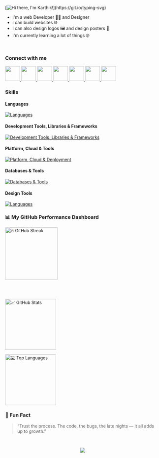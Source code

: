 [![Hi there, I'm Karthik!](https://readme-typing-svg.demolab.com?font=Inter+Tight&weight=600&size=30&duration=2500&pause=1000&color=0078D7&vCenter=true&width=435&lines=Hi+there%2C+I'm+Karthik!)](https://git.io/typing-svg)

- I'm a web Developer 👨‍💻 and Designer
- I can build websites 🌐
- I can also design logos 🖼️ and design posters 📜 
- I'm currently learning a lot of things 🤓

<br/>

### Connect with me

<a href="https://linkedin.com/in/karthik-6603p" target="_blank">
	<img src="https://uxwing.com/wp-content/themes/uxwing/download/brands-and-social-media/linkedin-app-icon.svg" width="48" height="48"></img>
</a>
<a href="mailto:karthik.p6603@gmail.com" target="_blank">
	<img src="https://uxwing.com/wp-content/themes/uxwing/download/brands-and-social-media/gmail-icon.svg" width="48" height="48"></img>
</a>
<a href="https://twitter.com/Karthik_6603" target="_blank">
	<img src="https://uxwing.com/wp-content/themes/uxwing/download/brands-and-social-media/twitter-logo-icon.svg" width="48" height="48"></img>
</a>
<a href="https://instagram.com/karxthik_6" target="_blank">
	<img src="https://uxwing.com/wp-content/themes/uxwing/download/brands-and-social-media/ig-instagram-icon.svg" width="48" height="48"></img>
</a>
<a href="https://threads.net/@karxthik_6" target="_blank">
	<img src="https://uxwing.com/wp-content/themes/uxwing/download/brands-and-social-media/threads-app-icon.svg"  width="48" height="48"></img>
</a>
<a href="https://facebook.com/bairavaa.karthik.10 target="_blank">
	<img src="https://uxwing.com/wp-content/themes/uxwing/download/brands-and-social-media/facebook-square-icon.svg" width="48" height="48"></img>
</a>

<a href="https://t.me/karthik6603" target="_blank">
	<img src="https://uxwing.com/wp-content/themes/uxwing/download/brands-and-social-media/telegram-icon.svg" width="48" height="48"></img>
</a>


<br/>

### Skills

#### Languages

[![Languages](https://skillicons.dev/icons?i=java,js&perline=6)](https://skillicons.dev)

#### Development Tools, Libraries & Frameworks

[![Development Tools, Libraries & Frameworks](https://skillicons.dev/icons?i=react,typescript,tailwind,spring,hibernate,html,css&perline=6)](https://skillicons.dev)

#### Platform, Cloud & Tools

[![Platform, Cloud & Deployment](https://skillicons.dev/icons?i=linux,nginx,docker,git,github,postman,vscode&perline=6)](https://skillicons.dev)

#### Databases & Tools

[![Databases & Tools](https://skillicons.dev/icons?i=mysql,mongodb&perline=6)](https://skillicons.dev)

#### Design Tools

[![Languages](https://skillicons.dev/icons?i=ps,ai,figma&perline=6)](https://skillicons.dev)


### 📊 My GitHub Performance Dashboard

<p align="center">

  <!-- GitHub Streak with custom fire gradient -->
  <img 
    src="https://github-readme-streak-stats.herokuapp.com?user=karthik6603&hide_border=true&date_format=M%20j%5B%2C%20Y%5D&background=00000000&ring=FFA500&fire=FF4500&currStreakLabel=FFD700&sideLabels=FFA500&sideNums=FFA500&currStreakNum=FF8C00"
    height="170" 
    alt="🔥 GitHub Streak" 
  />

  <br/><br/>

  <!-- GitHub Stats -->
  <img 
    src="https://github-readme-stats.vercel.app/api?username=karthik6603&show_icons=true&theme=react&hide_border=false&count_private=true" 
    height="165" 
    alt="📈 GitHub Stats" 
  />

  <!-- Top Languages -->
  <img 
    src="https://github-readme-stats.vercel.app/api/top-langs/?username=karthik6603&layout=compact&theme=react&hide_border=false" 
    height="165" 
    alt="💻 Top Languages" 
  />

</p>


### 🧩 Fun Fact

> “Trust the process. The code, the bugs, the late nights — it all adds up to growth.”  

<br/>

<p align="center">
  <img src="https://capsule-render.vercel.app/api?type=waving&height=100&color=00F7FF&section=footer"/>
</p>

